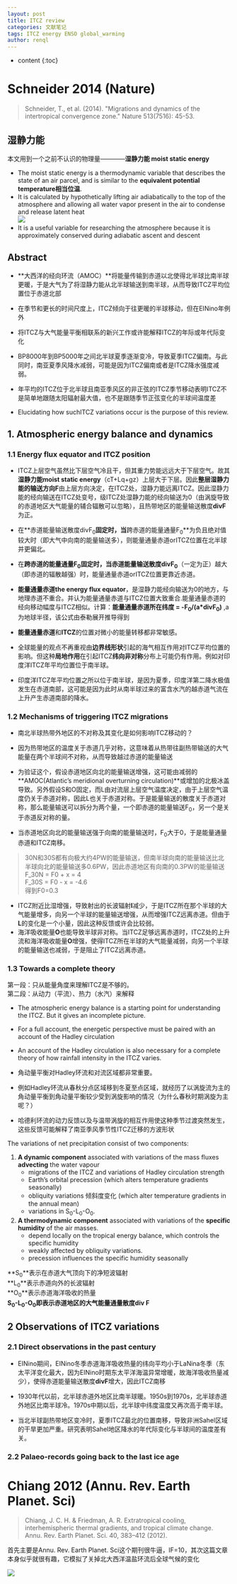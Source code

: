 ```yaml
---
layout: post
title: ITCZ review
categories: 文献笔记
tags: ITCZ energy ENSO global_warming
author: renql
---
```


* content
{:toc}

# Schneider 2014 (Nature)
> Schneider, T., et al. (2014). "Migrations and dynamics of the intertropical convergence zone." Nature 513(7516): 45-53.

## 湿静力能
本文用到一个之前不认识的物理量————**湿静力能 moist static energy**   
- The moist static energy is a thermodynamic variable that describes the state of an air parcel, and is similar to the **equivalent potential temperature相当位温**.   
- It is calculated by hypothetically lifting air adiabatically to the top of the atmosphere and allowing all water vapor present in the air to condense and release latent heat   
![](http://glossary.ametsoc.org/w/images/9/99/Ams2001glos-Me17.gif)   
- It is a useful variable for researching the atmosphere because it is approximately conserved during adiabatic ascent and descent

## Abstract
- **大西洋的经向环流（AMOC）**将能量传输到赤道以北使得北半球比南半球更暖，于是大气为了将湿静力能从北半球输送到南半球，从而导致ITCZ平均位置位于赤道北部

- 在季节和更长的时间尺度上，ITCZ倾向于往更暖的半球移动，但在EINino年例外

- 将ITCZ与大气能量平衡相联系的新兴工作或许能解释ITCZ的年际或年代际变化

- BP8000年到BP5000年之间北半球夏季逐渐变冷，导致夏季ITCZ偏南。与此同时，南亚夏季风降水减弱，可能是因为ITCZ偏南或者是ITCZ降水强度减弱。  
- 年平均的ITCZ位于北半球且南亚季风区的非正弦的ITCZ季节移动表明ITCZ不是简单地跟随太阳辐射最大值，也不是跟随季节正弦变化的半球间温度差  
- Elucidating how suchITCZ variations occur is the purpose of this review.




## 1. Atmospheric energy balance and dynamics
### 1.1 Energy flux equator and ITCZ position
- ITCZ上层空气虽然比下层空气冷且干，但其重力势能远远大于下层空气。故其**湿静力能moist static energy**（cT+Lq+gz）上层大于下层。因此**整层湿静力能的输送方向F**由上层方向决定，在ITCZ处，湿静力能远离ITCZ。因此湿静力能的经向输送在ITCZ处变号，级ITCZ处湿静力能的经向输送为0（由涡旋导致的赤道地区大气能量的辅合辐散可以忽略），且热带地区的能量输送散度**divF**为正。   
- 在**赤道能量输送散度divF<sub>0</sub>**固定时，当**跨赤道的能量通量F<sub>0</sub>**为负且绝对值较大时（即大气中向南的能量输送多），则能量通量赤道orITCZ位置在北半球并更偏北。    
- 在**跨赤道的能量通量F<sub>0</sub>**固定时，当**赤道能量输送散度divF<sub>0</sub>**（一定为正）越大（即赤道的辐散越强）时，能量通量赤道orITCZ位置更靠近赤道。   

- **能量通量赤道the energy flux equator**，是湿静力能经向输送为0的地方，与地理赤道不重合。并认为能量通量赤道与ITCZ位置大致重合.能量通量赤道的经向移动幅度与ITCZ相似。计算：**能量通量赤道所在纬度 = -F<sub>0</sub>/(a*divF<sub>0</sub>)** ,a为地球半径，该公式由泰勒展开推导得到

- **能量通量赤道**和**ITCZ**的位置对微小的能量转移都非常敏感。

- 全球能量的观点不再重视由**边界线形状**引起的海气相互作用对ITCZ平均位置的影响。但这种**局地作用**在引起ITCZ**纬向非对称**分布上可能仍有作用。例如对印度洋ITCZ年平均位置位于南半球。  
- 印度洋ITCZ年平均位置之所以位于南半球，是因为夏季，印度洋第二降水极值发生在赤道南部，这可能是因为此时从南半球过来的富含水汽的越赤道气流在上升产生赤道南部的降水。  

### 1.2 Mechanisms of triggering ITCZ migrations
- 南北半球热带外地区的不对称及其变化是如何影响ITCZ移动的？

- 因为热带地区的温度关于赤道几乎对称，这意味着从热带往副热带输送的大气能量在两个半球间不对称，从而导致越过赤道的能量输送  
- 为验证这个，假设赤道地区向北的能量输送增强，这可能由减弱的**AMOC(Atlantic’s meridional overturning circulation)**或增加的北极冰盖导致。另外假设S和O固定，而L由对流层上层空气温度决定，由于上层空气温度仍关于赤道对称，因此L也关于赤道对称。于是能量输送的散度关于赤道对称，那么能量输送可以拆分为两个量，一个即赤道的能量输送F<sub>0</sub>，另一个是关于赤道反对称的量。     
- 当赤道地区向北的能量输送强于向南的能量输送时，F<sub>0</sub>大于0，于是能量通量赤道和ITCZ南移。  

> 30N和30S都有向极大约4PW的能量输送，但南半球向南的能量输送比北半球向北的能量输送多0.6PW，因此赤道地区有向南的0.3PW的能量输送  
> F_30N = F0 + x = 4  
> F_30S = F0 - x = -4.6  
> 得到F0=0.3  

- ITCZ附近比湿增强，导致射出的长波辐射**l**减少，于是ITCZ所在那个半球的大气能量增多，向另一个半球的能量输送增强，从而增强ITCZ远离赤道。但由于**L**的变化是一个小量，因此这种反馈或许会比较弱。  
- 海洋吸收能量**O**也能导致半球非对称。当ITCZ足够远离赤道时，ITCZ处的上升流和海洋吸收能量**O**增强，使得ITCZ所在半球的大气能量减弱，向另一个半球的能量输送也减弱，于是阻止了ITCZ远离赤道。

### 1.3 Towards a complete theory
第一段：只从能量角度来理解ITCZ是不够的。   
第二段：从动力（平流）、热力（水汽）来解释  

- The atmospheric energy balance is a starting point for understanding the ITCZ. But it gives an incomplete picture.   
- For a full account, the energetic perspective must be paired with an account of the Hadley circulation   
- An account of the Hadley circulation is also necessary for a complete theory of how rainfall intensity in the ITCZ varies.   

- 角动量平衡对Hadley环流和对流区域都非常重要。  
- 例如Hadley环流从春秋分点区域移到冬夏至点区域，就经历了以涡旋流为主的角动量平衡到角动量平衡较少受到涡旋影响的情况（为什么春秋时期涡旋为主呢？）  
- 哈德利环流的动力反馈以及与温带涡旋的相互作用使这种季节过渡突然发生，这些反馈可能解释了南亚季风季节性ITCZ迁移的方波形状 

The variations of net precipitation consist of two components:   

1. **A dynamic component** associated with variations of the mass fluxes **advecting** the water vapour   
	- migrations of the ITCZ and variations of Hadley circulation strength  
	- Earth’s orbital precession (which alters temperature gradients seasonally)   
	- obliquity variations 倾斜度变化 (which alter temperature gradients in the annual mean)  
	- variations in S<sub>0</sub>-L<sub>0</sub>-O<sub>0</sub>.   
2. **A thermodynamic component** associated with variations of the **specific humidity** of the air masses.  
	- depend locally on the tropical energy balance, which controls the specific humidity   
	- weakly affected by obliquity variations.   
	- precession influences the specific humidity seasonally

**S<sub>0</sub>**表示在赤道大气顶向下的净短波辐射    
**L<sub>0</sub>**表示赤道向外的长波辐射  
**O<sub>0</sub>**表示赤道海洋吸收的热量  
**S<sub>0</sub>-L<sub>0</sub>-O<sub>0</sub>**即表示赤道地区的大气能量通量散度**div F**

## 2 Observations of ITCZ variations ##
### 2.1 Direct observations in the past century ###
- EINino期间，EINino冬季赤道海洋吸收热量的纬向平均小于LaNina冬季（东太平洋变化最大，因为EINino时期东太平洋海温异常增暖，故海洋吸收热量减少），使得赤道能量输送散度**divF**增大，因此ITCZ南移

- 1930年代以前，北半球赤道外地区比南半球暖。1950s到1970s，北半球赤道外地区比南半球冷。1970s中期以后，北半球中纬度温度又再次高于南半球。

- 当北半球副热带地区变冷时，夏季ITCZ最北的位置南移，导致非洲Sahel区域的干旱更加严重。研究表明Sahel地区降水的年代际变化与半球间的温度差有关。

### 2.2 Palaeo-records going back to the last ice age ###

# Chiang 2012 (Annu. Rev. Earth Planet. Sci)
> Chiang, J. C. H. & Friedman, A. R. Extratropical cooling, interhemispheric thermal gradients, and tropical climate change. Annu. Rev. Earth Planet. Sci. 40, 383–412 (2012).

首先主要是Annu. Rev. Earth Planet. Sci这个期刊很牛逼，IF=10，其次这篇文章本身似乎就很有趣，它模拟了关掉北大西洋温盐环流后全球气候的变化

![](http://wx2.sinaimg.cn/mw690/006fa9Xlgy1fwvu4ap39nj30oi0i1dls.jpg)
